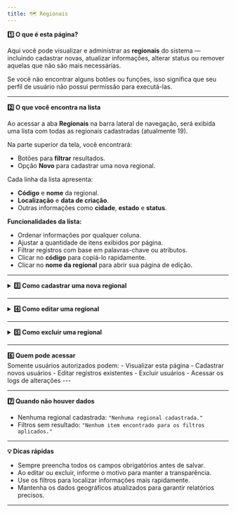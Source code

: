 ```yaml
---
title: 🗺️ Regionais
---
```



<summary><strong>1️⃣ O que é esta página?</strong></summary>

Aqui você pode visualizar e administrar as **regionais** do sistema — incluindo cadastrar novas, atualizar informações, alterar status ou remover aquelas que não são mais necessárias.  

Se você não encontrar alguns botões ou funções, isso significa que seu perfil de usuário não possui permissão para executá-las.


---


<summary><strong>2️⃣ O que você encontra na lista</strong></summary>

Ao acessar a aba **Regionais** na barra lateral de navegação, será exibida uma lista com todas as regionais cadastradas (atualmente 19).  

Na parte superior da tela, você encontrará:
- Botões para **filtrar** resultados.
- Opção **Novo** para cadastrar uma nova regional.

Cada linha da lista apresenta:
- **Código** e **nome** da regional.
- **Localização** e **data de criação**.
- Outras informações como **cidade**, **estado** e **status**.

**Funcionalidades da lista:**
- Ordenar informações por qualquer coluna.
- Ajustar a quantidade de itens exibidos por página.
- Filtrar registros com base em palavras-chave ou atributos.
- Clicar no **código** para copiá-lo rapidamente.
- Clicar no **nome da regional** para abrir sua página de edição.


---

<details>
<summary><strong>3️⃣ Como cadastrar uma nova regional</strong></summary>

1. Clique em **Novo**.  
2. Preencha todos os campos obrigatórios (marcados com `*`).  
3. Ao inserir o **CEP**, o sistema preencherá automaticamente os campos de endereço (se configurado).  
4. Clique em **Salvar** para confirmar.

</details>

---

<details>
<summary><strong>4️⃣ Como editar uma regional</strong></summary>

Ao clicar em uma regional na lista, será aberta a tela de detalhes, onde é possível:
- **Excluir**
- **Mudar status**
- **Consultar logs**
- **Editar dados**

O **Código ID** é fixo e não pode ser alterado.  
Os campos disponíveis no cabeçalho da edição são:
- **Regional**
- **Abreviação**
- **Função principal**

Abaixo desses campos, existem **5 abas** com informações complementares:

---

**1️ Aba: Dados Gerais**
- **Localização**: CEP, país, estado, cidade, bairro, rua, número.  
- **Dados geográficos**: lista de estados que compõem a regional (adicionar/excluir), superfície (km²), população, densidade demográfica e origem dos dados.

---

**2️ Aba: Contatos**
- E-mails, telefones e sites, com possibilidade de adicionar ou excluir.

---

**3️ Aba: Funções**
- Gerencia funções associadas à regional.  
- Status: em atividade, finalizadas ou todas.  
- Ações:  
  - Movimentar função (alterar responsável/cargo).  
  - Adicionar função (nova).  
  - Adicionar função passada (já encerrada, com datas).  
  - Excluir função.  
- Filtros por data, responsável e tipo de função.

---

**4️ Aba: Observações**
- Campo de descrição livre para anotações gerais.

---

**5️ Aba: Províncias Vinculadas**
- Lista das províncias eclesiásticas associadas.  
- Filtros disponíveis.  
- Clique no nome para acessar diretamente a província.
</details>

---

<details>

<summary><strong>5️⃣ Como excluir uma regional</strong></summary>

> ⚠️ **Atenção:** Não é possível excluir regionais que tenham províncias eclesiásticas ou membros vinculados.

1. Acesse a regional.  
2. Clique em **Excluir**.  
3. Informe o motivo.  
4. Confirme a exclusão (se permitido pelo sistema).

</details>

---


<summary><strong>6️⃣ Quem pode acessar</strong></summary> Somente usuários autorizados podem: - Visualizar esta página - Cadastrar novos usuários - Editar registros existentes - Excluir usuários - Acessar os logs de alterações ---


---


<summary><strong>7️⃣ Quando não houver dados</strong></summary>

- Nenhuma regional cadastrada: `"Nenhuma regional cadastrada."`  
- Filtros sem resultado: `"Nenhum item encontrado para os filtros aplicados."`


---


<summary><strong>💡 Dicas rápidas</strong></summary>

- Sempre preencha todos os campos obrigatórios antes de salvar.  
- Ao editar ou excluir, informe o motivo para manter a transparência.  
- Use os filtros para localizar informações mais rapidamente.  
- Mantenha os dados geográficos atualizados para garantir relatórios precisos.

---

